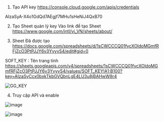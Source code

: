 
1) Tạo API key
https://console.cloud.google.com/apis/credentials

AIzaSyA-X4o1GdQd7AEgjf7MHu1sHeNiJ4QxB70

2) Tạo Sheet quản lý key
Vào link để tạo Sheet
https://www.google.com/intl/vi_VN/sheets/about/

3) Sheet Đã được tạo
https://docs.google.com/spreadsheets/d/1sCWCCCQ01fycXOldoMGmfRFjZcO3PtPJJY6v3YvyvS4/edit#gid=0

SOFT_KEY : Tên trang tính
https://sheets.googleapis.com/v4/spreadsheets/1sCWCCCQ01fycXOldoMGmfRFjZcO3PtPJJY6v3YvyvS4/values/SOFT_KEY!A1:B100?key=AIzaSyCcx0bxkTkbGVQbnLgE4LU3u8jBAHwW8r4

![GG_KEY](https://user-images.githubusercontent.com/90098009/132095430-c0ef3054-e0c3-485b-86d7-f9c746739fc8.png)

4)  Truy cập API và enable 


![image](https://user-images.githubusercontent.com/90098009/132623727-997e57a4-e362-4fe6-bba5-ba2f739700fb.png)



![image](https://user-images.githubusercontent.com/90098009/132623638-2ea625f7-3482-480d-a351-97c1fd4e4d63.png)

